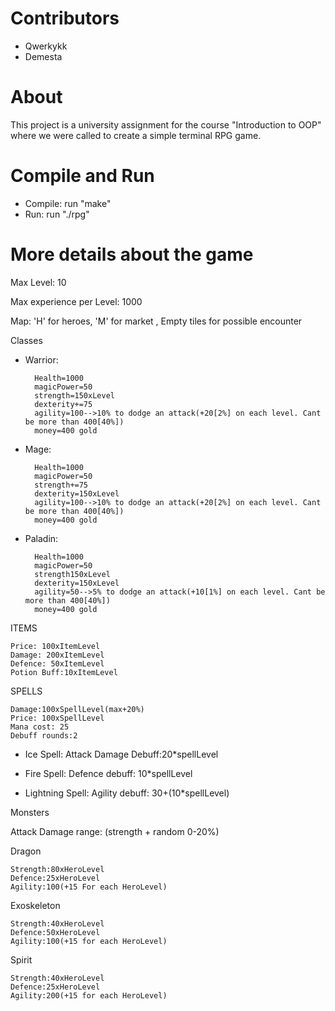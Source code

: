# Contributors 

- Qwerkykk
- Demesta

# About
This project is a university assignment for the course "Introduction to OOP" where we were called to create a simple terminal RPG game.


# Compile and Run
- Compile: run "make"
- Run: run "./rpg"


# More details about the game 
Max Level: 10

Max experience per Level: 1000

Map: 'H' for heroes, 'M' for market , Empty tiles for possible encounter

Classes

- Warrior:

        Health=1000
        magicPower=50
        strength=150xLevel
        dexterity+=75
        agility=100-->10% to dodge an attack(+20[2%] on each level. Cant be more than 400[40%])
        money=400 gold

- Mage:

        Health=1000
        magicPower=50
        strength+=75
        dexterity=150xLevel
        agility=100-->10% to dodge an attack(+20[2%] on each level. Cant be more than 400[40%])
        money=400 gold

- Paladin:

        Health=1000
        magicPower=50
        strength150xLevel
        dexterity=150xLevel
        agility=50-->5% to dodge an attack(+10[1%] on each level. Cant be more than 400[40%])
        money=400 gold



ITEMS

    Price: 100xItemLevel
    Damage: 200xItemLevel
    Defence: 50xItemLevel
    Potion Buff:10xItemLevel


SPELLS

    Damage:100xSpellLevel(max+20%)
    Price: 100xSpellLevel
    Mana cost: 25
    Debuff rounds:2

- Ice Spell: Attack Damage Debuff:20*spellLevel

- Fire Spell: Defence debuff: 10*spellLevel

- Lightning Spell: Agility debuff: 30+(10*spellLevel)


Monsters

Attack Damage range: (strength + random 0-20%)


Dragon

    Strength:80xHeroLevel
    Defence:25xHeroLevel
    Agility:100(+15 For each HeroLevel)

Exoskeleton

    Strength:40xHeroLevel
    Defence:50xHeroLevel
    Agility:100(+15 for each HeroLevel)

Spirit

    Strength:40xHeroLevel
    Defence:25xHeroLevel
    Agility:200(+15 for each HeroLevel)



